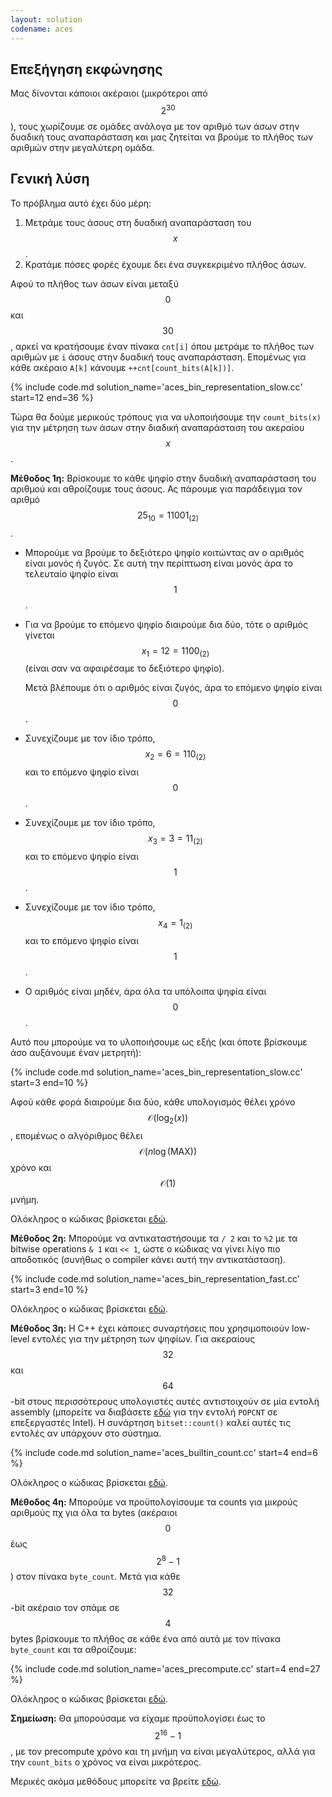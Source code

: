 ```yaml
---
layout: solution
codename: aces
---
```


## Επεξήγηση εκφώνησης

Μας δίνονται κάποιοι ακέραιοι (μικρότεροι από $$2^{30}$$), τους χωρίζουμε σε ομάδες ανάλογα με τον αριθμό των άσων στην δυαδική τους αναπαράσταση και μας ζητείται να βρούμε το πλήθος των αριθμών στην μεγαλύτερη ομάδα.

## Γενική λύση

Το πρόβλημα αυτό έχει δύο μέρη:
 1. Μετράμε τους άσους στη δυαδική αναπαράσταση του $$x$$.
 2. Κρατάμε πόσες φορές έχουμε δει ένα συγκεκριμένο πλήθος άσων.

Αφού το πλήθος των άσων είναι μεταξύ $$0$$ και $$30$$, αρκεί να κρατήσουμε έναν πίνακα `cnt[i]` όπου μετράμε το πλήθος των αριθμών με `i` άσους στην δυαδική τους αναπαράσταση. Επομένως για κάθε ακέραιο `A[k]` κάνουμε `++cnt[count_bits(A[k])]`.

{% include code.md solution_name='aces_bin_representation_slow.cc' start=12 end=36 %}

Τώρα θα δούμε μερικούς τρόπους για να υλοποιήσουμε την `count_bits(x)` για την μέτρηση των άσων στην διαδική αναπαράσταση του ακεραίου $$x$$.

**Μέθοδος 1η:** Βρίσκουμε το κάθε ψηφίο στην δυαδική αναπαράσταση του αριθμού και αθροίζουμε τους άσους. Ας πάρουμε για παράδειγμα τον αριθμό $$25_{10} = 11001_{(2)}$$. 
 * Μπορούμε να βρούμε το δεξιότερο ψηφίο κοιτώντας αν ο αριθμός είναι μονός ή ζυγός. Σε αυτή την περίπτωση είναι μονός άρα το τελευταίο ψηφίο είναι $$1$$. 
 * Για να βρούμε το επόμενο ψηφίο διαιρούμε δια δύο, τότε ο αριθμός γίνεται $$x_1 = 12 = 1100_{(2)}$$ (είναι σαν να αφαιρέσαμε το δεξιότερο ψηφίο). 
   
   Μετά βλέπουμε ότι ο αριθμός είναι ζυγός, άρα το επόμενο ψηφίο είναι $$0$$.
 * Συνεχίζουμε με τον ίδιο τρόπο, $$x_2 = 6 = 110_{(2)}$$ και το επόμενο ψηφίο είναι $$0$$.
 * Συνεχίζουμε με τον ίδιο τρόπο, $$x_3 = 3 = 11_{(2)}$$ και το επόμενο ψηφίο είναι $$1$$.
 * Συνεχίζουμε με τον ίδιο τρόπο, $$x_4 = 1_{(2)}$$ και το επόμενο ψηφίο είναι $$1$$.
 * Ο αριθμός είναι μηδέν, άρα όλα τα υπόλοιπα ψηφία είναι $$0$$.

Αυτό που μπορούμε να το υλοποιήσουμε ως εξής (και όποτε βρίσκουμε άσο αυξάνουμε έναν μετρητή):

{% include code.md solution_name='aces_bin_representation_slow.cc' start=3 end=10 %}

Αφού κάθε φορά διαιρούμε δια δύο, κάθε υπολογισμός θέλει χρόνο $$\mathcal{O}(\log_2(x))$$, επομένως ο αλγόριθμος θέλει $$\mathcal{O}(n \log(\mathrm{MAX}))$$ χρόνο και $$\mathcal{O}(1)$$ μνήμη.

Ολόκληρος ο κώδικας βρίσκεται [εδώ](https://github.com/pdp-archive/pdp-archive.github.io/tree/master/_includes/source_code/code/27-PDP/aces/aces_bin_representation_slow.cc).

**Μέθοδος 2η:** Μπορούμε να αντικαταστήσουμε τα `/ 2` και το `%2` με τα bitwise operations `& 1` και `<< 1`, ώστε ο κώδικας να γίνει λίγο πιο αποδοτικός (συνήθως ο compiler κάνει αυτή την αντικατάσταση).

{% include code.md solution_name='aces_bin_representation_fast.cc' start=3 end=10 %}

Ολόκληρος ο κώδικας βρίσκεται [εδώ](https://github.com/pdp-archive/pdp-archive.github.io/tree/master/_includes/source_code/code/27-PDP/aces/aces_bin_representation_fast.cc).

**Μέθοδος 3η:** Η C++ έχει κάποιες συναρτήσεις που χρησιμοποιούν low-level εντολές για την μέτρηση των ψηφίων. Για ακεραίους $$32$$ και $$64$$-bit στους περισσότερους υπολογιστές αυτές αντιστοιχούν σε μία εντολή assembly (μπορείτε να διαβάσετε [εδώ](https://en.wikipedia.org/wiki/SSE4#POPCNT_and_LZCNT) για την εντολή `POPCNT` σε επεξεργαστές Intel). Η συνάρτηση `bitset::count()` καλεί αυτές τις εντολές αν υπάρχουν στο σύστημα.

{% include code.md solution_name='aces_builtin_count.cc' start=4 end=6 %}

Ολόκληρος ο κώδικας βρίσκεται [εδώ](https://github.com/pdp-archive/pdp-archive.github.io/tree/master/_includes/source_code/code/27-PDP/aces/aces_builtin_count.cc).

**Μέθοδος 4η:** Μπορούμε να προϋπολογίσουμε τα counts για μικρούς αριθμούς πχ για όλα τα bytes (ακέραιοι $$0$$ έως $$2^8 - 1$$) στον πίνακα `byte_count`. Μετά για κάθε $$32$$-bit ακέραιο τον σπάμε σε $$4$$ bytes βρίσκουμε το πλήθος σε κάθε ένα από αυτά με τον πίνακα `byte_count` και τα αθροίζουμε:

{% include code.md solution_name='aces_precompute.cc' start=4 end=27 %}

Ολόκληρος ο κώδικας βρίσκεται [εδώ](https://github.com/pdp-archive/pdp-archive.github.io/tree/master/_includes/source_code/code/27-PDP/aces/aces_precompute.cc).

**Σημείωση:** Θα μπορούσαμε να είχαμε προϋπολογίσει έως το $$2^{16} - 1$$, με τον precompute χρόνο και τη μνήμη να είναι μεγαλύτερος, αλλά για την `count_bits` ο χρόνος να είναι μικρότερος.

Μερικές ακόμα μεθόδους μπορείτε να βρείτε [εδώ](https://en.wikipedia.org/wiki/Hamming_weight#Efficient_implementation).
